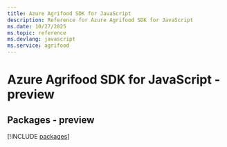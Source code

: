 ```yaml
---
title: Azure Agrifood SDK for JavaScript
description: Reference for Azure Agrifood SDK for JavaScript
ms.date: 10/27/2025
ms.topic: reference
ms.devlang: javascript
ms.service: agrifood
---
```

# Azure Agrifood SDK for JavaScript - preview
## Packages - preview
[!INCLUDE [packages](agrifood-index.md)]